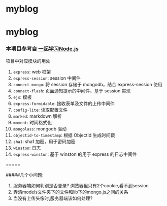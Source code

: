 # myblog
# myblog
### 本项目参考自 [一起学习Node.js](https://github.com/nswbmw/N-blog)
项目中对应模块的用处
1. `express`: web 框架
2. `express-session`: session 中间件
3. `connect-mongo`: 将 session 存储于 mongodb，结合 express-session 使用
4. `connect-flash`: 页面通知提示的中间件，基于 session 实现
5. `ejs`: 模板
6. `express-formidable`: 接收表单及文件的上传中间件
7. `config-lite`: 读取配置文件
8. `marked`: markdown 解析
9. `moment`: 时间格式化
10. `mongolass`: mongodb 驱动
11. `objectid-to-timestamp`: 根据 ObjectId 生成时间戳
12. `sha1`: sha1 加密，用于密码加密
13. `winston`: 日志
14. `express-winston`: 基于 winston 的用于 express 的日志中间件

=====

#####几个小问题:
1. 服务器端如何判别是否登录? 浏览器里只有2个cookie,看不到session
2. 弄清models文件夹下的文件和lib下的mongo.js之间的关系
3. 当没有上传头像时,服务器端该如何处理?